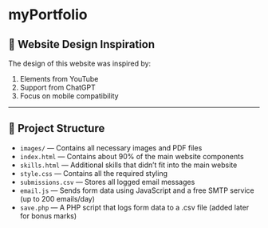# myPortfolio
## 📐 Website Design Inspiration

The design of this website was inspired by:

1. Elements from YouTube
2. Support from ChatGPT
3. Focus on mobile compatibility

---

## 📁 Project Structure

- `images/` — Contains all necessary images and PDF files
- `index.html` — Contains about 90% of the main website components
- `skills.html` — Additional skills that didn’t fit into the main website
- `style.css` — Contains all the required styling
- `submissions.csv` — Stores all logged email messages
- `email.js` — Sends form data using JavaScript and a free SMTP service (up to 200 emails/day)
- `save.php` — A PHP script that logs form data to a .csv file (added later for bonus marks)
